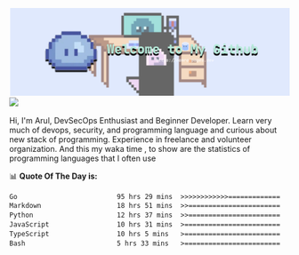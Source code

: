 ![banner](.github/banner-profile.png)
<img src="https://user-images.githubusercontent.com/73097560/115834477-dbab4500-a447-11eb-908a-139a6edaec5c.gif"></p>

Hi, I'm Arul, DevSecOps Enthusiast and Beginner Developer. Learn very much of devops, security, and programming language and curious about new stack of programming. Experience in freelance and volunteer organization. And this my waka time , to show are the statistics of programming languages that I often use

📊 **Quote Of The Day is:**
<!--START_SECTION:waka-->

```txt
Go                         95 hrs 29 mins  >>>>>>>>>>>>=============   49.45 %
Markdown                   18 hrs 51 mins  >>=======================   09.76 %
Python                     12 hrs 37 mins  >>=======================   06.53 %
JavaScript                 10 hrs 31 mins  >========================   05.45 %
TypeScript                 10 hrs 5 mins   >========================   05.23 %
Bash                       5 hrs 33 mins   >========================   02.88 %
```

<!--END_SECTION:waka-->
